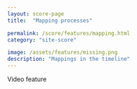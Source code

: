 ```yaml
---
layout: score-page
title:  "Mapping processes"

permalink: /score/features/mapping.html
category: "site-score"

image: /assets/features/missing.png
description: "Mappings in the timeline"
---
```


Video feature
